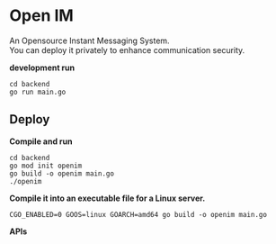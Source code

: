 

# Open IM
<!--
[![Build and Deploy Status](https://github.com/gaomingyang/openim/workflows/Build%20and%20Deploy%20To%20EC2/badge.svg)](https://github.com/gaomingyang/openim/actions)
-->

An Opensource Instant Messaging System.  
You can deploy it privately to enhance communication security.

**development run**
```
cd backend
go run main.go
```


## Deploy

**Compile and run**
```
cd backend
go mod init openim
go build -o openim main.go
./openim
```



**Compile it into an executable file for a Linux server.**
```
CGO_ENABLED=0 GOOS=linux GOARCH=amd64 go build -o openim main.go
```

**APIs**
<!--
* http://127.0.0.1:8888/register
* http://127.0.0.1:8888/login
* ws://127.0.0.1:8888/ws
-->
